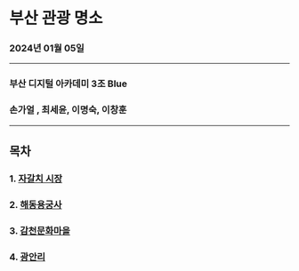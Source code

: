 # 부산 관광 명소  
### 2024년 01월 05일
---
### 부산 디지털 아카데미 3조 Blue
### 손가얼 , 최세윤, 이명숙, 이창훈  
---

## 목차  

### 1. [자갈치 시장](project01/gagalchi01.md)
### 2. [해동용궁사](project02/Haedong.md)
### 3. [감천문화마을](project03/Gamcheon_Culture_Village.md)
### 4. [광안리](project04/gwangalli.md)
